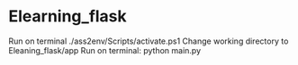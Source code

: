 # Elearning_flask
Run on terminal ./ass2env/Scripts/activate.ps1
Change working directory to Eleaning_flask/app
Run on terminal: python main.py
